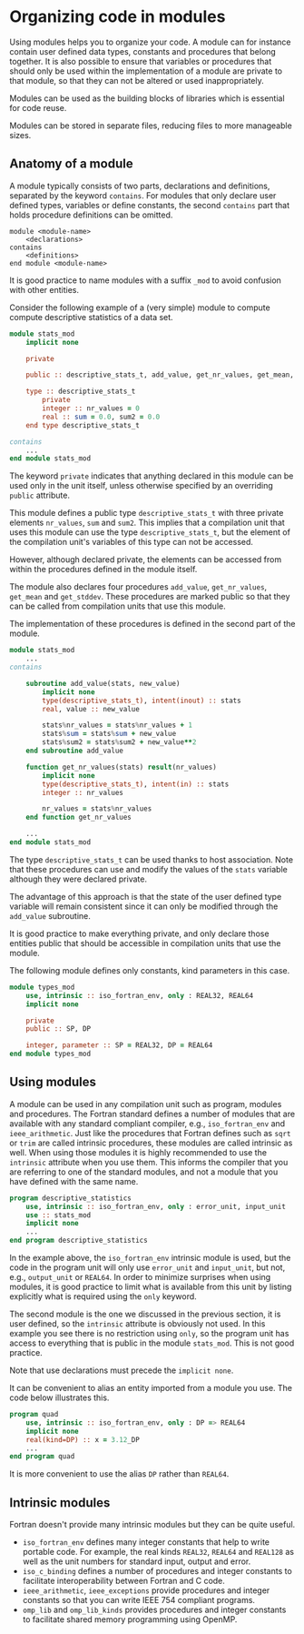 # Organizing code in modules

Using modules helps you to organize your code.  A module can for instance
contain user defined data types, constants and procedures that belong together.
It is also possible to ensure that variables or procedures that should only
be used within the implementation of a module are private to that module, so
that they can not be altered or used inappropriately.

Modules can be used as the building blocks of libraries which is essential
for code reuse.

Modules can be stored in separate files, reducing files to more manageable
sizes.


## Anatomy of a module

A module typically consists of two parts, declarations and definitions,
separated by the keyword `contains`.  For modules that only declare user
defined types, variables or define constants, the second `contains` part that
holds procedure definitions can be omitted.

~~~~
module <module-name>
    <declarations>
contains
    <definitions>
end module <module-name>
~~~~

It is good practice to name modules with a suffix `_mod` to avoid confusion
with other entities.

Consider the following example of a (very simple) module to compute compute
descriptive statistics of a data set.

~~~~fortran
module stats_mod
    implicit none

    private

    public :: descriptive_stats_t, add_value, get_nr_values, get_mean, get_stddev

    type :: descriptive_stats_t
        private
        integer :: nr_values = 0
        real :: sum = 0.0, sum2 = 0.0
    end type descriptive_stats_t

contains
    ...
end module stats_mod
~~~~

The keyword `private` indicates that anything declared in this module can be
used only in the unit itself, unless otherwise specified by an overriding
`public` attribute.

This module defines a public type `descriptive_stats_t` with three private
elements `nr_values`, `sum` and `sum2`.  This implies that a compilation unit
that uses this module can use the type `descriptive_stats_t`, but the
element of the compilation unit's variables of this type can not be accessed.

However, although declared private, the elements can be accessed from within
the procedures defined in the module itself.

The module also declares four procedures `add_value`, `get_nr_values`,
`get_mean` and `get_stddev`.  These procedures are marked public so that
they can be called from compilation units that use this module.

The implementation of these procedures is defined in the second part of
the module.

~~~~fortran
module stats_mod
    ...
contains

    subroutine add_value(stats, new_value)
        implicit none
        type(descriptive_stats_t), intent(inout) :: stats
        real, value :: new_value

        stats%nr_values = stats%nr_values + 1
        stats%sum = stats%sum + new_value
        stats%sum2 = stats%sum2 + new_value**2
    end subroutine add_value

    function get_nr_values(stats) result(nr_values)
        implicit none
        type(descriptive_stats_t), intent(in) :: stats
        integer :: nr_values

        nr_values = stats%nr_values
    end function get_nr_values

    ...
end module stats_mod
~~~~

The type `descriptive_stats_t` can be used thanks to host association.  Note
that these procedures can use and modify the values of the `stats` variable
although they were declared private.

The advantage of this approach is that the state of the user defined type
variable will remain consistent since it can only be modified through the
`add_value` subroutine.

It is good practice to make everything private, and only declare those
entities public that should be accessible in compilation units that use
the module.

The following module defines only constants, kind parameters in this case.

~~~~fortran
module types_mod
    use, intrinsic :: iso_fortran_env, only : REAL32, REAL64
    implicit none

    private
    public :: SP, DP

    integer, parameter :: SP = REAL32, DP = REAL64
end module types_mod
~~~~


## Using modules

A module can be used in any compilation unit such as program, modules and
procedures.  The Fortran standard defines a number of modules that are
available with any standard compliant compiler, e.g., `iso_fortran_env` and
`ieee_arithmetic`.  Just like the procedures that Fortran defines such as
`sqrt` or `trim` are called intrinsic procedures, these modules are called
intrinsic as well.  When using those modules it is highly recommended to
use the `intrinsic` attribute when you use them.  This informs the compiler
that you are referring to one of the standard modules, and not a module
that you have defined with the same name.

~~~~fortran
program descriptive_statistics
    use, intrinsic :: iso_fortran_env, only : error_unit, input_unit
    use :: stats_mod
    implicit none
    ...
end program descriptive_statistics
~~~~

In the example above, the `iso_fortran_env` intrinsic module is used, but
the code in the program unit will only use `error_unit` and `input_unit`,
but not, e.g., `output_unit` or `REAL64`.  In order to minimize surprises
when using modules, it is good practice to limit what is available from
this unit by listing explicitly what is required using the `only` keyword.

The second module is the one we discussed in the previous section, it is
user defined, so the `intrinsic` attribute is obviously not used.  In this
example you see there is no restriction using `only`, so the program unit
has access to everything that is public in the module `stats_mod`.  This
is not good practice.

Note that use declarations must precede the `implicit none`.

It can be convenient to alias an entity imported from a module you use.
The code below illustrates this.

~~~~fortran
program quad
    use, intrinsic :: iso_fortran_env, only : DP => REAL64
    implicit none
    real(kind=DP) :: x = 3.12_DP
    ...
end program quad
~~~~

It is more convenient to use the alias `DP` rather than `REAL64`.

## Intrinsic modules

Fortran doesn't provide many intrinsic modules but they can be quite
useful.

* `iso_fortran_env` defines many integer constants that help to write
  portable code.  For example, the real kinds `REAL32`, `REAL64` and `REAL128`
  as well as the unit numbers for standard input, output and error.
* `iso_c_binding` defines a number of procedures and integer constants to
  facilitate interoperability between Fortran and C code.
* `ieee_arithmetic`, `ieee_exceptions` provide procedures and integer
  constants so that you can write IEEE 754 compliant programs.
* `omp_lib` and `omp_lib_kinds` provides procedures and integer constants
  to facilitate shared memory programming using OpenMP.
